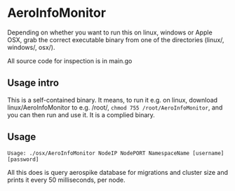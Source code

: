# AeroInfoMonitor

Depending on whether you want to run this on linux, windows or Apple OSX, grab the correct executable binary from one of the directories (linux/, windows/, osx/).

All source code for inspection is in main.go

## Usage intro

This is a self-contained binary. It means, to run it e.g. on linux, download linux/AeroInfoMonitor to e.g. /root/, `chmod 755 /root/AeroInfoMonitor`, and you can then run and use it. It is a complied binary.

## Usage

```
Usage: ./osx/AeroInfoMonitor NodeIP NodePORT NamespaceName [username] [password]
```

All this does is query aerospike database for migrations and cluster size and prints it every 50 milliseconds, per node.
